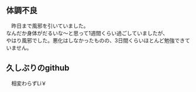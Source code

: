 ## 体調不良
&emsp;昨日まで風邪を引いていました。  
なんだか身体がだるいな～と思って1週間くらい過ごしていましたが、  
やはり風邪でした。悪化はしなかったものの、3日間くらいほとんど勉強できていません。  


## 久しぶりのgithub
&emsp;相変わらずLi￥
